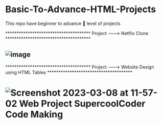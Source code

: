 # Basic-To-Advance-HTML-Projects
This repo  have  beginner  to advance 🔰 level of projects 

************************************** Project ---> Netflix Clone **************************************

## ![image](https://user-images.githubusercontent.com/70787564/214847691-065827e4-9edd-4799-8e57-1c7f3ce74a41.png)


************************************** Project ---> Website Design using HTML Tables **************************************

# ![Screenshot 2023-03-08 at 11-57-02 Web Project SupercoolCoder Code Making](https://user-images.githubusercontent.com/70787564/223636221-f6100455-f900-4c3b-be57-0c051d498618.png)
